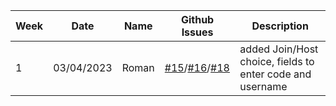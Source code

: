 | **Week** | **Date** | **Name** | **Github Issues** | **Description** |
|----------|----------|----------|------------------|-------------|
|1         | 03/04/2023| Roman| [#15](../../issues/15)/[#16](../../issues/16)/[#18](../../issues/18)| added Join/Host choice, fields to enter code and username|


